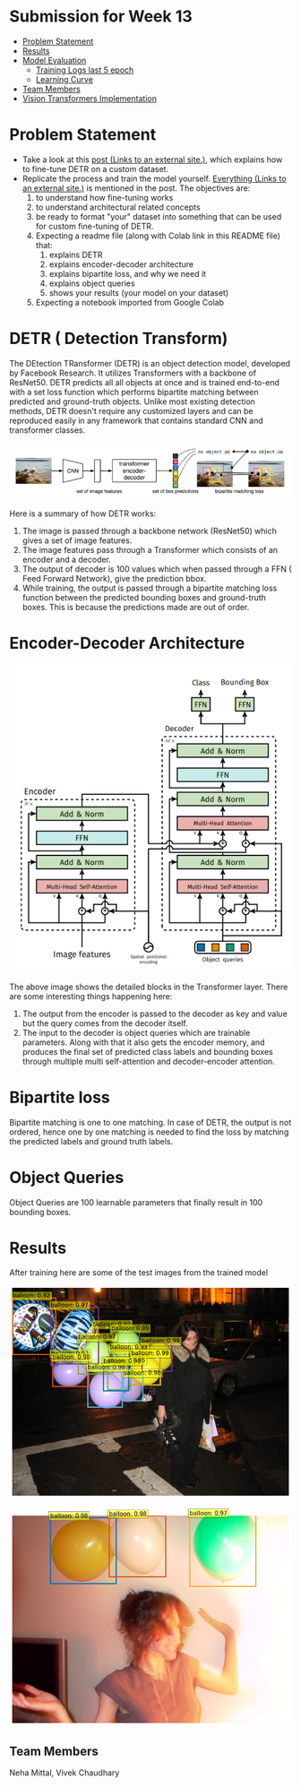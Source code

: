 # Submission for Week 13

- [Problem Statement](#problem-statement)
- [Results](#results)
- [Model Evaluation](#model-evaluation)
  * [Training Logs last 5 epoch](#training-logs)
  * [Learning Curve](#learning-curve)
- [Team Members](#team-members)
- [Vision Transformers Implementation](https://github.com/vivek-a81/EVA6/blob/main/Session13/VIT/ReadMe.md)


# Problem Statement

* Take a look at this [post (Links to an external site.)](https://opensourcelibs.com/lib/finetune-detr), which explains how to fine-tune DETR on a custom dataset. 
* Replicate the process and train the model yourself. [Everything (Links to an external site.)](https://colab.research.google.com/github/woctezuma/finetune-detr/blob/master/finetune_detr.ipynb) is mentioned in the post. The objectives are:
  1. to understand how fine-tuning works
  2. to understand architectural related concepts
  3. be ready to format "your" dataset into something that can be used for custom fine-tuning of DETR. 
  4. Expecting a readme file (along with Colab link in this README file) that:
     1. explains DETR
     2. explains encoder-decoder architecture
     3. explains bipartite loss, and why we need it
     4. explains object queries
     5. shows your results (your model on your dataset)
  5. Expecting a notebook imported from Google Colab


# DETR ( Detection Transform)

The DEtection TRansformer (DETR) is an object detection model, developed by Facebook Research. It utilizes Transformers with a backbone of ResNet50. DETR predicts all all objects at once and is trained end-to-end with a set loss function which performs bipartite matching between predicted and ground-truth objects. Unlike most existing detection methods, DETR doesn't  require any customized layers and can be reproduced easily in any framework that contains standard CNN and transformer classes. 

<p float="center">
  <img src="images/architecture.png" alt="drawing">
</p>

Here is a summary of how DETR works:

1. The image is passed through a backbone network (ResNet50) which gives a set of image features.
2. The image features pass through a Transformer which consists of an encoder and a decoder.
3. The output of decoder is 100 values which when passed through a FFN ( Feed Forward Network), give the prediction bbox.
4. While training, the output is passed through a bipartite matching loss function between the predicted bounding boxes and ground-truth boxes. This is because the predictions made are out of order. 

# Encoder-Decoder Architecture

<p float="center">
  <img src="images/transformer.png" alt="drawing">
</p>

The above image shows the detailed blocks in the Transformer layer. There are some interesting things happening here:

1. The output from the encoder is passed to the decoder as key and value but the query comes from the decoder itself. 
2. The input to the decoder is object queries which are trainable parameters. Along with that it also gets the encoder memory, and produces the final set of predicted class labels and bounding boxes through multiple multi self-attention and decoder-encoder attention. 

# Bipartite loss

Bipartite matching is one to one matching. In case of DETR, the output is not ordered, hence one by one matching is needed to find the loss by matching the predicted labels and ground truth labels.



# Object Queries

Object Queries are 100 learnable parameters that finally result in 100 bounding boxes. 



# Results

After training here are some of the test images from the trained model

<p float="center">
  <img src="images/results_1.png" alt="drawing">
</p>



<p float="center">
  <img src="images/results_2.png" alt="drawing">
</p>



Team Members
------------------------

Neha Mittal, Vivek Chaudhary
